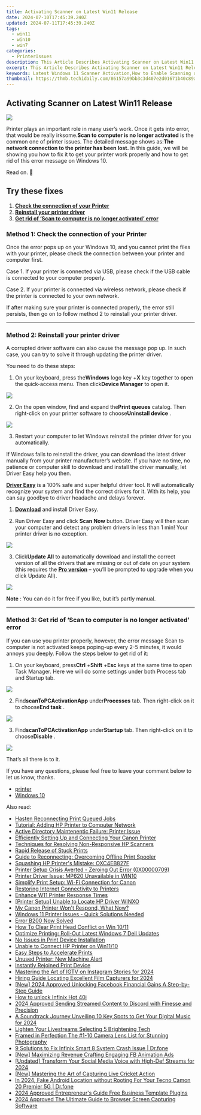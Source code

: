 ```yaml
---
title: Activating Scanner on Latest Win11 Release
date: 2024-07-10T17:45:39.240Z
updated: 2024-07-11T17:45:39.240Z
tags:
  - win11
  - win10
  - win7
categories:
  - PrinterIssues
description: This Article Describes Activating Scanner on Latest Win11 Release
excerpt: This Article Describes Activating Scanner on Latest Win11 Release
keywords: Latest Windows 11 Scanner Activation,How to Enable Scanning on Win11,Win11 Scanner Setup Guide,Activate Scanning Feature in Windows 11,Latest Win11 Update Scanner Configuration,Integrating Scanner with Windows 11 Latest Version,Windows 11 Scan Activation Steps
thumbnail: https://thmb.techidaily.com/86157a99bb3c3d407e2d01671b40c89a0f41350bbdad583faaa4770ea9855421.jpg
---
```


## Activating Scanner on Latest Win11 Release

![](https://images.drivereasy.com/wp-content/uploads/2017/07/img_597ed5f1a83a3.png)

 Printer plays an important role in many user’s work. Once it gets into error, that would be really irksome.**Scan to computer is no longer activated** is the common one of printer issues. The detailed message shows as:**The network connection to the printer has been lost.** In this guide, we will be showing you how to fix it to get your printer work properly and how to get rid of this error message on Windows 10.

Read on. 🙂

## Try these fixes

1. [**Check the connection of your Printer**](#m1)
2. [**Reinstall your printer driver**](#m2)
3. [**Get rid of ‘Scan to computer is no longer activated’ error**](#m3)

### Method 1: Check the connection of your Printer

 Once the error pops up on your Windows 10, and you cannot print the files with your printer, please check the connection between your printer and computer first.

 Case 1\. If your printer is connected via USB, please check if the USB cable is connected to your computer properly.

 Case 2\. If your printer is connected via wireless network, please check if the printer is connected to your own network.

 If after making sure your printer is connected properly, the error still persists, then go on to follow method 2 to reinstall your printer driver.

---

### Method 2: Reinstall your printer driver

 A corrupted driver software can also cause the message pop up. In such case, you can try to solve it through updating the printer driver.

You need to do these steps:

 1) On your keyboard, press the**Windows** logo key +**X** key together to open the quick-access menu. Then click**Device Manager** to open it.

![](https://images.drivereasy.com/wp-content/uploads/2017/07/img_597ecf305cb04.png)

 2) On the open window, find and expand the**Print queues** catalog. Then right-click on your printer software to choose**Uninstall device** .

![](https://images.drivereasy.com/wp-content/uploads/2017/07/img_597ecf9b29be7.jpg)

 3) Restart your computer to let Windows reinstall the printer driver for you automatically.

 If Windows fails to reinstall the driver, you can download the latest driver manually from your printer manufacturer’s website. If you have no time, no patience or computer skill to download and install the driver manually, let Driver Easy help you then.

**[Driver Easy](https://tools.techidaily.com/drivereasy/download/)**  is a 100% safe and super helpful driver tool. It will automatically recognize your system and find the correct drivers for it. With its help, you can say goodbye to driver headache and delays forever.

 1) **[Download](https://tools.techidaily.com/drivereasy/download/)**  and install Driver Easy.

 2) Run Driver Easy and click **Scan Now**   button. Driver Easy will then scan your computer and detect any problem drivers in less than 1 min! Your printer driver is no exception.

![](https://images.drivereasy.com/wp-content/uploads/2017/07/img_597af8932fbfe.jpg)

 3) Click**Update All** to automatically download and install the correct version of all the drivers that are missing or out of date on your system (this requires the [**Pro version**](https://tools.techidaily.com/drivereasy/download/) – you’ll be prompted to upgrade when you click Update All).

![](https://images.drivereasy.com/wp-content/uploads/2017/07/img_5976a910cca49.jpg)

**Note** : You can do it for free if you like, but it’s partly manual.

---

### Method 3: Get rid of ‘Scan to computer is no longer activated’ error

 If you can use you printer properly, however, the error message Scan to computer is not activated keeps poping-up every 2-5 minutes, it would annoys you deeply. Follow the steps below to get rid of it:  

 1) On your keyboard, press**Ctrl** +**Shift** +**Esc** keys at the same time to open Task Manager. Here we will do some settings under both Process tab and Startup tab.

![](https://images.drivereasy.com/wp-content/uploads/2017/07/img_597ee238c2f07.png)

 2) Find**scanToPCActivationApp** under**Processes** tab. Then right-click on it to choose**End task** .

![](https://images.drivereasy.com/wp-content/uploads/2017/07/img_597ee29de8213.png)

 3) Find**scanToPCActivationApp** under**Startup** tab. Then right-click on it to choose**Disable** .

![](https://images.drivereasy.com/wp-content/uploads/2017/07/img_597ee2dfcd442.png)

That’s all there is to it.

 If you have any questions, please feel free to leave your comment below to let us know, thanks.

* [printer](https://tools.techidaily.com/drivereasy/download/)
* [Windows 10](https://tools.techidaily.com/drivereasy/download/)

<ins class="adsbygoogle"
     style="display:block"
     data-ad-format="autorelaxed"
     data-ad-client="ca-pub-7571918770474297"
     data-ad-slot="1223367746"></ins>



<ins class="adsbygoogle"
     style="display:block"
     data-ad-client="ca-pub-7571918770474297"
     data-ad-slot="8358498916"
     data-ad-format="auto"
     data-full-width-responsive="true"></ins>



<span class="atpl-alsoreadstyle">Also read:</span>
<div><ul>
<li><a href="https://printer-issues.techidaily.com/hasten-reconnecting-print-queued-jobs/"><u>Hasten Reconnecting Print Queued Jobs</u></a></li>
<li><a href="https://printer-issues.techidaily.com/tutorial-adding-hp-printer-to-computer-network/"><u>Tutorial: Adding HP Printer to Computer Network</u></a></li>
<li><a href="https://printer-issues.techidaily.com/active-directory-maintenentic-failure-printer-issue/"><u>Active Directory Maintenentic Failure: Printer Issue</u></a></li>
<li><a href="https://printer-issues.techidaily.com/efficiently-setting-up-and-connecting-your-canon-printer/"><u>Efficiently Setting Up and Connecting Your Canon Printer</u></a></li>
<li><a href="https://printer-issues.techidaily.com/techniques-for-resolving-non-responsive-hp-scanners/"><u>Techniques for Resolving Non-Responsive HP Scanners</u></a></li>
<li><a href="https://printer-issues.techidaily.com/rapid-release-of-stuck-prints/"><u>Rapid Release of Stuck Prints</u></a></li>
<li><a href="https://printer-issues.techidaily.com/guide-to-reconnecting-overcoming-offline-print-spooler/"><u>Guide to Reconnecting: Overcoming Offline Print Spooler</u></a></li>
<li><a href="https://printer-issues.techidaily.com/squashing-hp-printers-mistake-oxc4eb827f/"><u>Squashing HP Printer's Mistake: OXC4EB827F</u></a></li>
<li><a href="https://printer-issues.techidaily.com/printer-setup-crisis-averted-zeroing-out-error-0x00000709/"><u>Printer Setup Crisis Averted - Zeroing Out Error (0X00000709)</u></a></li>
<li><a href="https://printer-issues.techidaily.com/printer-driver-issue-mp620-unavailable-in-win10/"><u>Printer Driver Issue: MP620 Unavailable in WIN10</u></a></li>
<li><a href="https://printer-issues.techidaily.com/simplify-print-setup-wi-fi-connection-for-canon/"><u>Simplify Print Setup: Wi-Fi Connection for Canon</u></a></li>
<li><a href="https://printer-issues.techidaily.com/restoring-internet-connectivity-to-printers/"><u>Restoring Internet Connectivity to Printers</u></a></li>
<li><a href="https://printer-issues.techidaily.com/enhance-w11-printer-response-times/"><u>Enhance W11 Printer Response Times</u></a></li>
<li><a href="https://printer-issues.techidaily.com/printer-setup-unable-to-locate-hp-driver-winxo/"><u>[Printer Setup] Unable to Locate HP Driver WINXO</u></a></li>
<li><a href="https://printer-issues.techidaily.com/my-canon-printer-wont-respond-what-now/"><u>My Canon Printer Won't Respond, What Now?</u></a></li>
<li><a href="https://printer-issues.techidaily.com/windows-11-printer-issues-quick-solutions-needed/"><u>Windows 11 Printer Issues - Quick Solutions Needed</u></a></li>
<li><a href="https://printer-issues.techidaily.com/error-b200-now-solved/"><u>Error B200 Now Solved</u></a></li>
<li><a href="https://printer-issues.techidaily.com/how-to-clear-print-head-conflict-on-win-1011/"><u>How To Clear Print Head Conflict on Win 10/11</u></a></li>
<li><a href="https://printer-issues.techidaily.com/optimize-printing-roll-out-latest-windows-7-dell-updates/"><u>Optimize Printing: Roll-Out Latest Windows 7 Dell Updates</u></a></li>
<li><a href="https://printer-issues.techidaily.com/no-issues-in-print-device-installation/"><u>No Issues in Print Device Installation</u></a></li>
<li><a href="https://printer-issues.techidaily.com/unable-to-connect-hp-printer-on-win1110/"><u>Unable to Connect HP Printer on Win11/10</u></a></li>
<li><a href="https://printer-issues.techidaily.com/easy-steps-to-accelerate-prints/"><u>Easy Steps to Accelerate Prints</u></a></li>
<li><a href="https://printer-issues.techidaily.com/unused-printer-new-machine-alert/"><u>Unused Printer: New Machine Alert</u></a></li>
<li><a href="https://printer-issues.techidaily.com/instantly-rejoined-print-device/"><u>Instantly Rejoined Print Device</u></a></li>
<li><a href="https://instagram-video-recordings.techidaily.com/mastering-the-art-of-igtv-on-instagram-stories-for-2024/"><u>Mastering the Art of IGTV on Instagram Stories for 2024</u></a></li>
<li><a href="https://some-knowledge.techidaily.com/hiring-guide-locating-excellent-film-capturers-for-2024/"><u>Hiring Guide  Locating Excellent Film Capturers for 2024</u></a></li>
<li><a href="https://facebook-video-recording.techidaily.com/new-2024-approved-unlocking-facebook-financial-gains-a-step-by-step-guide/"><u>[New] 2024 Approved  Unlocking Facebook Financial Gains  A Step-by-Step Guide</u></a></li>
<li><a href="https://review-topics.techidaily.com/how-to-unlock-infinix-hot-40i-by-drfone-android-unlock-android-unlock/"><u>How to unlock Infinix Hot 40i</u></a></li>
<li><a href="https://discord-videos.techidaily.com/2024-approved-sending-streamed-content-to-discord-with-finesse-and-precision/"><u>2024 Approved  Sending Streamed Content to Discord with Finesse and Precision</u></a></li>
<li><a href="https://audio-editing.techidaily.com/a-soundtrack-journey-unveiling-10-key-spots-to-get-your-digital-music-for-2024/"><u>A Soundtrack Journey Unveiling 10 Key Spots to Get Your Digital Music for 2024</u></a></li>
<li><a href="https://extra-lessons.techidaily.com/lighten-your-livestreams-selecting-5-brightening-tech/"><u>Lighten Your Livestreams  Selecting 5 Brightening Tech</u></a></li>
<li><a href="https://extra-information.techidaily.com/framed-in-perfection-the-1-10-camera-lens-list-for-stunning-photography/"><u>Framed in Perfection  The #1-10 Camera Lens List for Stunning Photography</u></a></li>
<li><a href="https://howto.techidaily.com/9-solutions-to-fix-infinix-smart-8-system-crash-issue-drfone-by-drfone-fix-android-problems-fix-android-problems/"><u>9 Solutions to Fix Infinix Smart 8 System Crash Issue | Dr.fone</u></a></li>
<li><a href="https://facebook-video-content.techidaily.com/new-maximizing-revenue-crafting-engaging-fb-animation-ads/"><u>[New] Maximizing Revenue  Crafting Engaging FB Animation Ads</u></a></li>
<li><a href="https://facebook-clips.techidaily.com/updated-transform-your-social-media-voice-with-high-def-streams-for-2024/"><u>[Updated] Transform Your Social Media Voice with High-Def Streams for 2024</u></a></li>
<li><a href="https://extra-skills.techidaily.com/new-mastering-the-art-of-capturing-live-cricket-action/"><u>[New] Mastering the Art of Capturing Live Cricket Action</u></a></li>
<li><a href="https://android-location.techidaily.com/in-2024-fake-android-location-without-rooting-for-your-tecno-camon-20-premier-5g-drfone-by-drfone-virtual/"><u>In 2024, Fake Android Location without Rooting For Your Tecno Camon 20 Premier 5G | Dr.fone</u></a></li>
<li><a href="https://fox-hovers.techidaily.com/2024-approved-entrepreneurs-guide-free-business-template-plugins/"><u>2024 Approved  Entrepreneur's Guide  Free Business Template Plugins</u></a></li>
<li><a href="https://visual-screen-recording.techidaily.com/2024-approved-the-ultimate-guide-to-browser-screen-capturing-software/"><u>2024 Approved  The Ultimate Guide to Browser Screen Capturing Software</u></a></li>
</ul></div>
